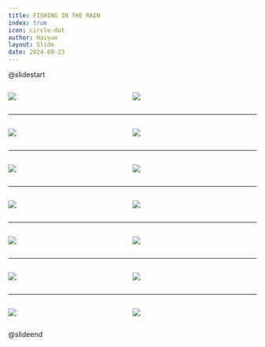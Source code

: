 ```yaml
---
title: FISHING IN THE RAIN
index: true
icon: circle-dot
author: Haiyue
layout: Slide
date: 2024-09-23
---
```

 
@slidestart

<div style="display:flex">
<div style="flex:1">

![](/reading/english/Level-K/FISHING%20IN%20THE%20RAIN/001.webp)
</div>
<div style="flex:1">

![](/reading/english/Level-K/FISHING%20IN%20THE%20RAIN/002.webp)
</div>
</div>

---

<div style="display:flex">
<div style="flex:1">

![](/reading/english/Level-K/FISHING%20IN%20THE%20RAIN/003.webp)
</div>
<div style="flex:1">

![](/reading/english/Level-K/FISHING%20IN%20THE%20RAIN/004.webp)
</div>
</div>

---

<div style="display:flex">
<div style="flex:1">

![](/reading/english/Level-K/FISHING%20IN%20THE%20RAIN/005.webp)
</div>
<div style="flex:1">

![](/reading/english/Level-K/FISHING%20IN%20THE%20RAIN/006.webp)
</div>
</div>

---

<div style="display:flex">
<div style="flex:1">

![](/reading/english/Level-K/FISHING%20IN%20THE%20RAIN/007.webp)
</div>
<div style="flex:1">

![](/reading/english/Level-K/FISHING%20IN%20THE%20RAIN/008.webp)
</div>
</div>

---

<div style="display:flex">
<div style="flex:1">

![](/reading/english/Level-K/FISHING%20IN%20THE%20RAIN/009.webp)
</div>
<div style="flex:1">

![](/reading/english/Level-K/FISHING%20IN%20THE%20RAIN/010.webp)
</div>
</div>

---

<div style="display:flex">
<div style="flex:1">

![](/reading/english/Level-K/FISHING%20IN%20THE%20RAIN/011.webp)
</div>
<div style="flex:1">

![](/reading/english/Level-K/FISHING%20IN%20THE%20RAIN/012.webp)
</div>
</div>

---

<div style="display:flex">
<div style="flex:1">

![](/reading/english/Level-K/FISHING%20IN%20THE%20RAIN/013.webp)
</div>
<div style="flex:1">

![](/reading/english/Level-K/FISHING%20IN%20THE%20RAIN/014.webp)
</div>
</div>

@slideend